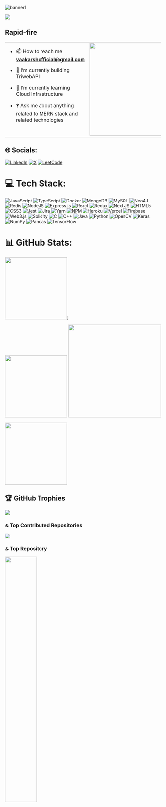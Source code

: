 ![banner1](https://github.com/sayedazharsabri/sayedazharsabri/assets/71922989/4528539f-c949-481e-a933-68c8bc839873)

[![](https://visitcount.itsvg.in/api?id=vermaaakarsh&icon=5&color=3)](https://visitcount.itsvg.in)

## Rapid-fire

<table><tr><td valign="top" width="50%">

- 📫 How to reach me **vaakarshofficial@gmail.com**

- 🔭 I’m currently building TriwebAPI

- 🌱 I’m currently learning Cloud Infrastructure

- ❓ Ask me about anything related to MERN stack and related technologies

</td><td valign="top" width="50%">

<img src="https://media.giphy.com/media/v1.Y2lkPTc5MGI3NjExdzN1ejQ1NjZwb201a3UxamJ0MTBubW1qOTE1ZTllMmdwc3BkM2FiMiZlcD12MV9pbnRlcm5hbF9naWZfYnlfaWQmY3Q9Zw/yQltwC4N8nzOE1WdDW/giphy-downsized-large.gif" align="left" height="300" width="350" />

</td></tr></table>

## 🌐 Socials:

[![LinkedIn](https://img.shields.io/badge/LinkedIn-0077B5?style=for-the-badge&logo=linkedin&logoColor=white)](https://linkedin.com/in/aakarshverma) [![X](https://img.shields.io/badge/X-000000?style=for-the-badge&logo=x&logoColor=white)](https://x.com/AakarshVerma2)
[![LeetCode](https://img.shields.io/badge/-LeetCode-FFA116?style=for-the-badge&logo=LeetCode&logoColor=black)](https://leetcode.com/u/vaakarshofficial/)

# 💻 Tech Stack:

![JavaScript](https://img.shields.io/badge/javascript-%23323330.svg?style=for-the-badge&logo=javascript&logoColor=%23F7DF1E) ![TypeScript](https://img.shields.io/badge/typescript-%23007ACC.svg?style=for-the-badge&logo=typescript&logoColor=white) ![Docker](https://img.shields.io/badge/docker-%230db7ed.svg?style=for-the-badge&logo=docker&logoColor=white) ![MongoDB](https://img.shields.io/badge/MongoDB-%234ea94b.svg?style=for-the-badge&logo=mongodb&logoColor=white) ![MySQL](https://img.shields.io/badge/mysql-%2300000f.svg?style=for-the-badge&logo=mysql&logoColor=white) ![Neo4J](https://img.shields.io/badge/Neo4j-008CC1?style=for-the-badge&logo=neo4j&logoColor=white) ![Redis](https://img.shields.io/badge/redis-%23DD0031.svg?style=for-the-badge&logo=redis&logoColor=white) ![NodeJS](https://img.shields.io/badge/node.js-6DA55F?style=for-the-badge&logo=node.js&logoColor=white) ![Express.js](https://img.shields.io/badge/express.js-%23404d59.svg?style=for-the-badge&logo=express&logoColor=%2361DAFB) ![React](https://img.shields.io/badge/react-%2320232a.svg?style=for-the-badge&logo=react&logoColor=%2361DAFB) ![Redux](https://img.shields.io/badge/redux-%23593d88.svg?style=for-the-badge&logo=redux&logoColor=white) ![Next JS](https://img.shields.io/badge/Next-black?style=for-the-badge&logo=next.js&logoColor=white) ![HTML5](https://img.shields.io/badge/html5-%23E34F26.svg?style=for-the-badge&logo=html5&logoColor=white) ![CSS3](https://img.shields.io/badge/css3-%231572B6.svg?style=for-the-badge&logo=css3&logoColor=white) ![Jest](https://img.shields.io/badge/-jest-%23C21325?style=for-the-badge&logo=jest&logoColor=white) ![Jira](https://img.shields.io/badge/jira-%230A0FFF.svg?style=for-the-badge&logo=jira&logoColor=white) ![Yarn](https://img.shields.io/badge/yarn-%232C8EBB.svg?style=for-the-badge&logo=yarn&logoColor=white) ![NPM](https://img.shields.io/badge/NPM-%23CB3837.svg?style=for-the-badge&logo=npm&logoColor=white) ![Heroku](https://img.shields.io/badge/heroku-%23430098.svg?style=for-the-badge&logo=heroku&logoColor=white) ![Vercel](https://img.shields.io/badge/vercel-%23000000.svg?style=for-the-badge&logo=vercel&logoColor=white) ![Firebase](https://img.shields.io/badge/firebase-%23039BE5.svg?style=for-the-badge&logo=firebase) ![Web3.js](https://img.shields.io/badge/web3.js-F16822?style=for-the-badge&logo=web3.js&logoColor=white) ![Solidity](https://img.shields.io/badge/Solidity-%23363636.svg?style=for-the-badge&logo=solidity&logoColor=white) ![C](https://img.shields.io/badge/c-%2300599C.svg?style=for-the-badge&logo=c&logoColor=white) ![C++](https://img.shields.io/badge/c++-%2300599C.svg?style=for-the-badge&logo=c%2B%2B&logoColor=white) ![Java](https://img.shields.io/badge/java-%23ED8B00.svg?style=for-the-badge&logo=openjdk&logoColor=white) ![Python](https://img.shields.io/badge/python-3670A0?style=for-the-badge&logo=python&logoColor=ffdd54) ![OpenCV](https://img.shields.io/badge/opencv-%23white.svg?style=for-the-badge&logo=opencv&logoColor=white) ![Keras](https://img.shields.io/badge/Keras-%23D00000.svg?style=for-the-badge&logo=Keras&logoColor=white) ![NumPy](https://img.shields.io/badge/numpy-%23013243.svg?style=for-the-badge&logo=numpy&logoColor=white) ![Pandas](https://img.shields.io/badge/pandas-%23150458.svg?style=for-the-badge&logo=pandas&logoColor=white) ![TensorFlow](https://img.shields.io/badge/TensorFlow-%23FF6F00.svg?style=for-the-badge&logo=TensorFlow&logoColor=white)

# 📊 GitHub Stats:

<p align="center">

<img height=200  src="https://github-readme-stats.vercel.app/api?username=vermaaakarsh&theme=merko&hide_border=false&include_all_commits=true&count_private=true" />]

 <img height=200  src="https://github-readme-streak-stats.herokuapp.com/?user=vermaaakarsh&theme=merko&hide_border=false" />

 <img height=300  src="https://github-readme-stats.vercel.app/api/top-langs/?username=vermaaakarsh&theme=merko&layout=pie&hide_border=false&include_all_commits=true&count_private=true" />

</p>

<img height=200
    src="https://github-readme-activity-graph.vercel.app/graph?username=vermaaakarsh&theme=merko"/>

## 🏆 GitHub Trophies

![](https://github-profile-trophy.vercel.app/?username=vermaaakarsh&theme=matrix&no-frame=false&no-bg=true&margin-w=4)

### 🔝 Top Contributed Repositories

![](https://github-contributor-stats.vercel.app/api?username=vermaaakarsh&limit=5&theme=dark&combine_all_yearly_contributions=true)

### 🔝 Top Repository

<div width="100%" align="center"><a href="https://github.com/vermaaakarsh/Quiz-App-REST-API-TS-Mongoose" align="left"><img align="left" width="45%" src="https://github-readme-stats.vercel.app/api/pin/?username=sayedazharsabri&repo=Quiz-App-REST-API-TS-Mongoose&title_color=0891b2&text_color=ffffff&icon_color=0891b2&bg_color=1c1917&hide_border=true&locale=en" /></a></div>

<br /><br /><br /><br >
